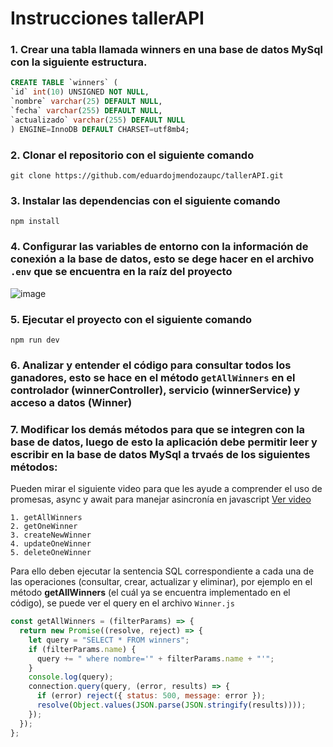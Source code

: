 # Instrucciones tallerAPI

### 1. Crear una tabla llamada winners en una base de datos MySql con la siguiente estructura.
   ```sql
   CREATE TABLE `winners` (
   `id` int(10) UNSIGNED NOT NULL,
   `nombre` varchar(25) DEFAULT NULL,
   `fecha` varchar(255) DEFAULT NULL,
   `actualizado` varchar(255) DEFAULT NULL
   ) ENGINE=InnoDB DEFAULT CHARSET=utf8mb4;
   ```
### 2. Clonar el repositorio con el siguiente comando 
   ```git
   git clone https://github.com/eduardojmendozaupc/tallerAPI.git
   ```
### 3. Instalar las dependencias con el siguiente comando
   ```node
   npm install
   ```
### 4. Configurar las variables de entorno con la información de conexión a la base de datos, esto se dege hacer en el archivo `.env` que se encuentra en la raíz del proyecto
   ![image](https://github.com/eduardojmendozaupc/tallerAPI/assets/132233607/ab97cefb-2301-4916-9c02-6f84820f3c87)
### 5. Ejecutar el proyecto con el siguiente comando
   ```node
   npm run dev
   ```
### 6. Analizar y entender el código para consultar todos los ganadores, esto se hace en el método `getAllWinners` en el controlador (winnerController), servicio (winnerService) y acceso a datos (Winner)
### 7. Modificar los demás métodos para que se integren con la base de datos, luego de esto la aplicación debe permitir leer y escribir en la base de datos MySql a trvaés de los siguientes métodos:
Pueden mirar el siguiente video para que les ayude a comprender el uso de promesas, async y await para manejar asincronía en javascript [Ver video](https://www.youtube.com/watch?v=6O8ax3JYboc&t=1s&ab_channel=CarlosAzaustre-AprendeJavaScript)
```
1. getAllWinners
2. getOneWinner
3. createNewWinner
4. updateOneWinner
5. deleteOneWinner
```
Para ello deben ejecutar la sentencia SQL correspondiente a cada una de las operaciones (consultar, crear, actualizar y eliminar), por ejemplo en el método **getAllWinners** (el cuál ya se encuentra implementado en el código), se puede ver el query en el archivo `Winner.js`
```js
const getAllWinners = (filterParams) => {
  return new Promise((resolve, reject) => {
    let query = "SELECT * FROM winners";
    if (filterParams.name) {
      query += " where nombre='" + filterParams.name + "'";
    }
    console.log(query);
    connection.query(query, (error, results) => {
      if (error) reject({ status: 500, message: error });
      resolve(Object.values(JSON.parse(JSON.stringify(results))));
    });
  });
};
```

